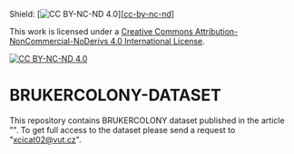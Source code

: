 Shield: [![CC BY-NC-ND 4.0][cc-by-nc-nd-shield]][[cc-by-nc-nd]]

This work is licensed under a
[Creative Commons Attribution-NonCommercial-NoDerivs 4.0 International License][cc-by-nc-nd].

[![CC BY-NC-ND 4.0][cc-by-nc-nd-image]][cc-by-nc-nd]

[cc-by-nc-nd]: http://creativecommons.org/licenses/by-nc-nd/4.0/
[cc-by-nc-nd-image]: https://licensebuttons.net/l/by-nc-nd/4.0/88x31.png
[cc-by-nc-nd-shield]: https://img.shields.io/badge/License-CC%20BY--NC--ND%204.0-lightgrey.svg

# BRUKERCOLONY-DATASET

This repository contains BRUKERCOLONY dataset published in the article "". To get full access to the dataset please send a request to "xcicat02@vut.cz". 

